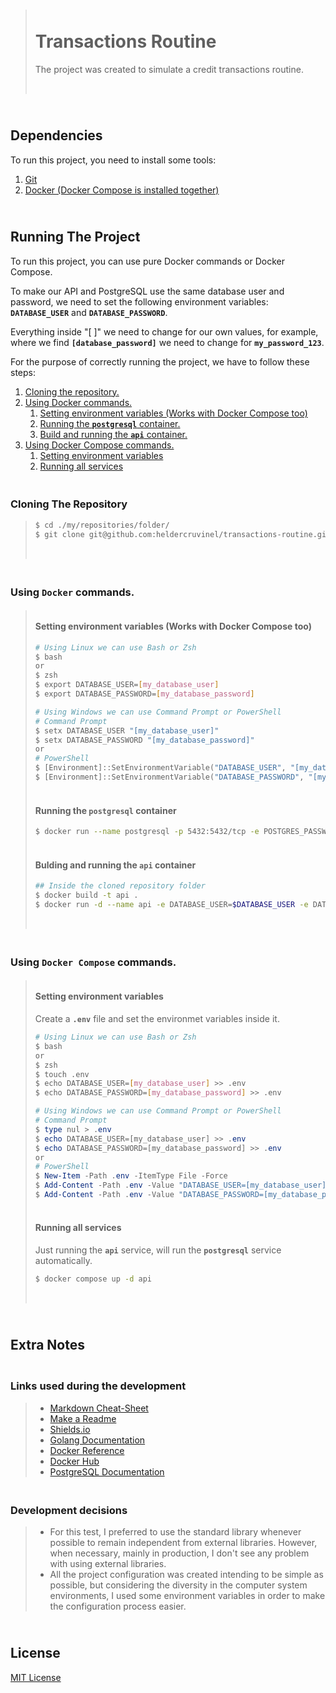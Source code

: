 
> # </br>Transactions Routine</br>
>
> The project was created to simulate a credit transactions routine.
>
> </br>

## </br>Dependencies

To run this project, you need to install some tools:

1. [Git](https://git-scm.com/downloads)
2. [Docker (Docker Compose is installed together)](https://docs.docker.com/get-started/get-docker/)

## </br>Running The Project

To run this project, you can use pure Docker commands or Docker Compose.

To make our API and PostgreSQL use the same database user and password, we need to set the following environment variables: **`DATABASE_USER`** and **`DATABASE_PASSWORD`**.

Everything inside "[ ]" we need to change for our own values, for example, where we find **`[database_password]`** we need to change for **`my_password_123`**.

For the purpose of correctly running the project, we have to follow these steps:

1. [Cloning the repository.](#clonning-repository)
2. [Using Docker commands.](#docker)
    1. [Setting environment variables (Works with Docker Compose too)](#env-docker)
    2. [Running the **`postgresql`** container.](#postgresql-container)
    3. [Build and running the **`api`** container.](#api-container)
3. [Using Docker Compose commands.](#docker-compose)
    1. [Setting environment variables](#env-docker-compose)
    2. [Running all services](#services)


<h3 id="clonning-repository"></br>Cloning The Repository</h3>

>
> ```bash
> $ cd ./my/repositories/folder/
> $ git clone git@github.com:heldercruvinel/transactions-routine.git && cd ./transactions-routine
> ```
>
> </br>

<h3 id="docker"></br>Using <bold><code>Docker</code></bold> commands.</h3>

>
> <h4 id="env-docker"></br>Setting environment variables (Works with Docker Compose too)</h4>
>
> ```bash
> # Using Linux we can use Bash or Zsh
> $ bash
> or
> $ zsh
> $ export DATABASE_USER=[my_database_user]
> $ export DATABASE_PASSWORD=[my_database_password]
> ```
> 
> ```powershell
> # Using Windows we can use Command Prompt or PowerShell
> # Command Prompt
> $ setx DATABASE_USER "[my_database_user]"
> $ setx DATABASE_PASSWORD "[my_database_password]"
> or
> # PowerShell
> $ [Environment]::SetEnvironmentVariable("DATABASE_USER", "[my_database_user]", "User")
> $ [Environment]::SetEnvironmentVariable("DATABASE_PASSWORD", "[my_database_password]", "User")
> ```
>
> <h4 id="postgresql-container"></br>Running the <bold><code>postgresql</code></bold> container</h4>
> 
> ```bash
> $ docker run --name postgresql -p 5432:5432/tcp -e POSTGRES_PASSWORD=$DATABASE_PASSWORD -e POSTGRES_USER=$DATABASE_USER -d postgres:18.0-alpine3.22
> ```
>
> <h4 id="api-container"></br>Bulding and running the <bold><code>api</code></bold> container</h4>
>
> ```bash
> ## Inside the cloned repository folder
> $ docker build -t api .
> $ docker run -d --name api -e DATABASE_USER=$DATABASE_USER -e DATABASE_PASSWORD=$DATABASE_PASSWORD -p 8080:8080/tcp -it api
> ```
>
> </br>

<h3 id="docker-compose"></br>Using <bold><code>Docker Compose</code></bold> commands.</h3>

>
> <h4 id="env-docker-compose"></br>Setting environment variables</h4>
>
> Create a **`.env`** file and set the environmet variables inside it.
> 
> ```bash
> # Using Linux we can use Bash or Zsh
> $ bash
> or
> $ zsh
> $ touch .env
> $ echo DATABASE_USER=[my_database_user] >> .env
> $ echo DATABASE_PASSWORD=[my_database_password] >> .env 
>
> ```
> 
> ```powershell
> # Using Windows we can use Command Prompt or PowerShell
> # Command Prompt
> $ type nul > .env
> $ echo DATABASE_USER=[my_database_user] >> .env
> $ echo DATABASE_PASSWORD=[my_database_password] >> .env
> or
> # PowerShell
> $ New-Item -Path .env -ItemType File -Force
> $ Add-Content -Path .env -Value "DATABASE_USER=[my_database_user]"
> $ Add-Content -Path .env -Value "DATABASE_PASSWORD=[my_database_password]"
> ```
>
> <h4 id="services"></br>Running all services</h4>
>
> Just running the **`api`** service, will run the **`postgresql`** service automatically.
> 
> ```bash
> $ docker compose up -d api
> ```
> 
> </br>

## </br>Extra Notes

### </br>Links used during the development

> - [Markdown Cheat-Sheet](https://www.markdownguide.org/cheat-sheet/)
> - [Make a Readme](https://www.makeareadme.com/)
> - [Shields.io](https://shields.io/)
> - [Golang Documentation](https://go.dev/doc/)
> - [Docker Reference](https://docs.docker.com/reference/)
> - [Docker Hub](https://hub.docker.com)
> - [PostgreSQL Documentation](https://www.postgresql.org/docs/)


### </br>Development decisions

> - For this test, I preferred to use the standard library whenever possible to remain independent from external libraries. However, when necessary, mainly in production, I don't see any problem with using external libraries.
> - All the project configuration was created intending to be simple as possible, but considering the diversity in the computer system environments, I used some environment variables in order to make the configuration process easier.

## </br>License

[MIT License](https://choosealicense.com/licenses/mit/)